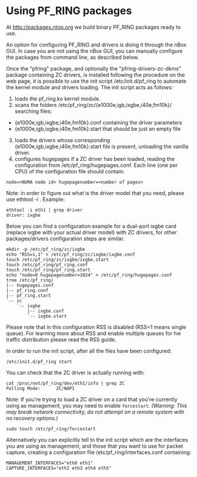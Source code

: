# Using PF_RING packages
At http://packages.ntop.org we build binary PF_RING packages ready to use.

An option for configuring PF_RING and drivers is doing it through the nBox GUI. 
In case you are not using the nBox GUI, you can manually configure the packages 
from command line, as described below.

Once the "pfring" package, and optionally the "pfring-drivers-zc-dkms" package
containing ZC  drivers, is installed following the procedure on the web page, 
it is possible to use the init script /etc/init.d/pf_ring to automate the kernel 
module and drivers loading. The init script acts as follows:

1. loads the pf_ring.ko kernel module.
2. scans the folders /etc/pf_ring/zc/{e1000e,igb,ixgbe,i40e,fm10k}/ searching files:
- {e1000e,igb,ixgbe,i40e,fm10k}.conf containing the driver parameters
- {e1000e,igb,ixgbe,i40e,fm10k}.start that should be just an empty file
3. loads the drivers whose corresponding {e1000e,igb,ixgbe,i40e,fm10k}.start file is present, 
   unloading the vanilla driver.
2. configures hugepages if a ZC driver has been loaded, reading the configuration 
   from /etc/pf_ring/hugepages.conf. Each line (one per CPU) of the configuration file 
   should contain:
```
node=<NUMA node id> hugepagenumber=<number of pages>
```

Note: in order to figure out what is the driver model that you need, please use
ethtool -i <interface>. Example:

```
ethtool -i eth1 | grep driver
driver: ixgbe
```

Below you can find a configuration example for a dual-port ixgbe card (replace
ixgbe with your actual driver model) with ZC drivers, for other packages/drivers 
configuration steps are similar.

```
mkdir -p /etc/pf_ring/zc/ixgbe
echo "RSS=1,1" > /etc/pf_ring/zc/ixgbe/ixgbe.conf 
touch /etc/pf_ring/zc/ixgbe/ixgbe.start
touch /etc/pf_ring/pf_ring.conf
touch /etc/pf_ring/pf_ring.start
echo "node=0 hugepagenumber=1024" > /etc/pf_ring/hugepages.conf 
tree /etc/pf_ring/
|-- hugepages.conf
|-- pf_ring.conf
|-- pf_ring.start
`-- zc
    `-- ixgbe
        |-- ixgbe.conf
        `-- ixgbe.start
```

Please note that in this configuration RSS is disabled (RSS=1 means single queue). 
For learning more about RSS and enable multiple queues for hw traffic distribution 
please read the RSS guide.

In order to run the init script, after all the files have been configured:

```
/etc/init.d/pf_ring start
```

You can check that the ZC driver is actually running with:

```
cat /proc/net/pf_ring/dev/eth1/info | grep ZC
Polling Mode:      ZC/NAPI
```

Note: If you're trying to load a ZC driver on a card that you're currently using as management, you may need to enable `forcestart`. _(Warning: This may break network connectivity, do not attempt on a remote system with no recovery options.)_

```
sudo touch /etc/pf_ring/forcestart
```

Alternatively you can explicitly tell to the init script which are the interfaces you are using as management, and those that you want to use for packet capture, creating a configuration file /etc/pf_ring/interfaces.conf containing:

```
MANAGEMENT_INTERFACES="eth0 eth1"
CAPTURE_INTERFACES="eth2 eth3 eth4 eth5"
```

